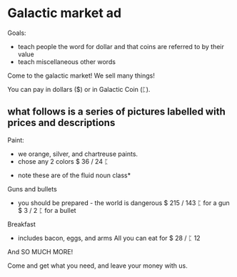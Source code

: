 # Galactic market ad

Goals:
 - teach people the word for dollar and that coins are referred to by their value
 - teach miscellaneous other words


Come to the galactic market! We sell many things!



You can pay in dollars ($) or in Galactic Coin (ᛈ).



## what follows is a series of pictures labelled with prices and descriptions

Paint:
 - we orange, silver, and chartreuse paints.
 - chose any 2 colors
$ 36 / 24 ᛈ
* note these are of the fluid noun class*

Guns and bullets
 - you should be prepared - the world is dangerous
$ 215 / 143 ᛈ for a gun
$ 3 / 2 ᛈ for a bullet


Breakfast
 - includes bacon, eggs, and arms
All you can eat for $ 28 / ᛈ 12


And SO MUCH MORE!


Come and get what you need, and leave your money with us.